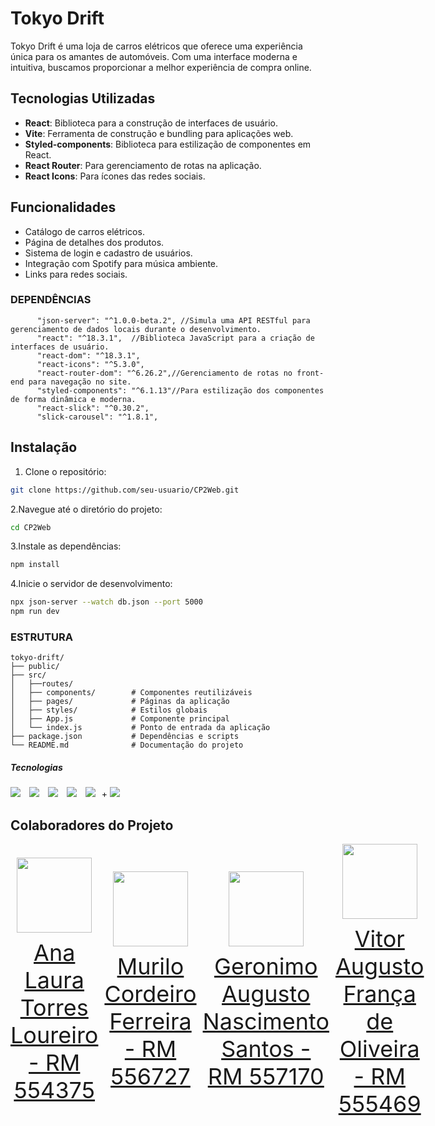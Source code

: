 # Tokyo Drift

Tokyo Drift é uma loja de carros elétricos que oferece uma experiência única para os amantes de automóveis. Com uma interface moderna e intuitiva, buscamos proporcionar a melhor experiência de compra online.

## Tecnologias Utilizadas

- **React**: Biblioteca para a construção de interfaces de usuário.
- **Vite**: Ferramenta de construção e bundling para aplicações web.
- **Styled-components**: Biblioteca para estilização de componentes em React.
- **React Router**: Para gerenciamento de rotas na aplicação.
- **React Icons**: Para ícones das redes sociais.

## Funcionalidades

- Catálogo de carros elétricos.
- Página de detalhes dos produtos.
- Sistema de login e cadastro de usuários.
- Integração com Spotify para música ambiente.
- Links para redes sociais.

### DEPENDÊNCIAS
```
      "json-server": "^1.0.0-beta.2", //Simula uma API RESTful para gerenciamento de dados locais durante o desenvolvimento.
      "react": "^18.3.1",  //Biblioteca JavaScript para a criação de interfaces de usuário.
      "react-dom": "^18.3.1",
      "react-icons": "^5.3.0",
      "react-router-dom": "^6.26.2",//Gerenciamento de rotas no front-end para navegação no site.
      "styled-components": "^6.1.13"//Para estilização dos componentes de forma dinâmica e moderna.
      "react-slick": "^0.30.2",
      "slick-carousel": "^1.8.1",
```

## Instalação

1. Clone o repositório:
```bash
git clone https://github.com/seu-usuario/CP2Web.git
```
2.Navegue até o diretório do projeto:
```bash
cd CP2Web
```
3.Instale as dependências:
```bash
npm install
```
4.Inicie o servidor de desenvolvimento:
```bash
npx json-server --watch db.json --port 5000
npm run dev
```

### ESTRUTURA

```
tokyo-drift/
├── public/
├── src/
│   ├──routes/ 
│   ├── components/        # Componentes reutilizáveis
│   ├── pages/             # Páginas da aplicação
│   ├── styles/            # Estilos globais
│   ├── App.js             # Componente principal
│   └── index.js           # Ponto de entrada da aplicação
├── package.json           # Dependências e scripts
└── README.md              # Documentação do projeto

```

##### Tecnologias
<a href="https://www.google.com/search?q=html" target="_blank" style="margin-right:10px"><img src="https://img.shields.io/badge/HTML-orange?style=for-the-badge&logo=HTML5&logoColor=orange&labelColor=black"></a>
<a href="https://www.google.com/search?q=css" target="_blank" style="margin-right:10px"><img src="https://img.shields.io/badge/CSS-61DBFB?style=for-the-badge&logo=CSS3&logoColor=61DBFB&labelColor=black"></a>
<a href="https://www.google.com/search?q=javascript" target="_blank" style="margin-right:10px"><img src="https://img.shields.io/badge/JavaScript-yellow?style=for-the-badge&logo=JavaScript&logoColor=yellow&labelColor=black"></a>
<a href="https://www.google.com/search?q=Node.js" target="_blank" style="margin-right:10px"><img src="https://img.shields.io/badge/Node.js-green?style=for-the-badge&logo=node.js&labelColor=black"></a>
<a href="https://www.google.com/search?q=React" target="_blank" style="margin-right:10px"><img src="https://img.shields.io/badge/React-blue?style=for-the-badge&logo=react&labelColor=black"></a>+
<a href="https://www.google.com/search?q=Vite" target="_blank" style="margin-right:10px"><img src="https://img.shields.io/badge/Vite-purple?style=for-the-badge&logo=vite&labelColor=black"></a>


## Colaboradores do Projeto
<div style="display: flex; justify-content: space-between; align-items: center;">
<a href="https://github.com/AnaTorresLoureiro" target="_blank" style="text-align: center; margin-right: 10px;">
<img loading="lazy" src="https://avatars.githubusercontent.com/AnaTorresLoureiro" width=120>
<p style="font-size:min(2vh, 36px); margin-top: 10px;">Ana Laura Torres Loureiro - RM 554375</p>
</a>
<a href="https://github.com/MuriloCngp" target="_blank" style="text-align: center; margin-right: 10px;">
<img loading="lazy" src="https://avatars.githubusercontent.com/MuriloCngp" width=120>
<p style="font-size:min(2vh, 36px); margin-top: 10px;">Murilo Cordeiro Ferreira - RM 556727</p>
</a>
<a href="https://github.com/Geronimo-augusto" target="_blank" style="text-align: center; margin-right: 10px;">
<img loading="lazy" src="https://avatars.githubusercontent.com/Geronimo-augusto" width=120>
<p style="font-size:min(2vh, 36px); margin-top: 10px;">	Geronimo Augusto Nascimento Santos - RM 557170</p>
</a>
<a href="https://github.com/Vitorr-AF" target="_blank" style="text-align: center; margin-right: 10px;">
<img loading="lazy" src="https://avatars.githubusercontent.com/Vitorr-AF" width=120>
<p style="font-size:min(2vh, 36px); margin-top: 10px;">Vitor Augusto França de Oliveira - RM 555469</p>
</a>
</div>

